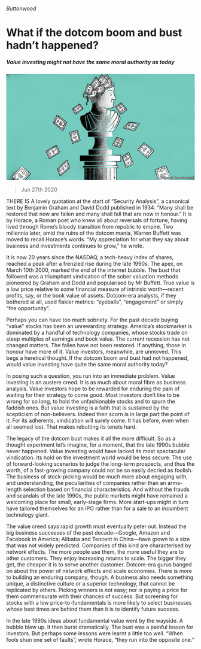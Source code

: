###### Buttonwood

# What if the dotcom boom and bust hadn’t happened? 

##### Value investing might not have the same moral authority as today 

![image](images/20200627_FND002_0.jpg) 

> Jun 27th 2020 

THERE IS A lovely quotation at the start of “Security Analysis”, a canonical text by Benjamin Graham and David Dodd published in 1934. “Many shall be restored that now are fallen and many shall fall that are now in honour.” It is by Horace, a Roman poet who knew all about reversals of fortune, having lived through Rome’s bloody transition from republic to empire. Two millennia later, amid the ruins of the dotcom mania, Warren Buffett was moved to recall Horace’s words. “My appreciation for what they say about business and investments continues to grow,” he wrote.

It is now 20 years since the NASDAQ, a tech-heavy index of shares, reached a peak after a frenzied rise during the late 1990s. The apex, on March 10th 2000, marked the end of the internet bubble. The bust that followed was a triumphant vindication of the sober valuation methods pioneered by Graham and Dodd and popularised by Mr Buffett. True value is a low price relative to some financial measure of intrinsic worth—recent profits, say, or the book value of assets. Dotcom-era analysts, if they bothered at all, used flakier metrics: “eyeballs”, “engagement” or simply “the opportunity”.


Perhaps you can have too much sobriety. For the past decade buying “value” stocks has been an unrewarding strategy. America’s stockmarket is dominated by a handful of technology companies, whose stocks trade on steep multiples of earnings and book value. The current recession has not changed matters. The fallen have not been restored. If anything, those in honour have more of it. Value investors, meanwhile, are unmoved. This begs a heretical thought. If the dotcom boom and bust had not happened, would value investing have quite the same moral authority today?

In posing such a question, you run into an immediate problem. Value investing is an austere creed. It is as much about moral fibre as business analysis. Value investors hope to be rewarded for enduring the pain of waiting for their strategy to come good. Most investors don’t like to be wrong for so long, to hold the unfashionable stocks and to spurn the faddish ones. But value investing is a faith that is sustained by the scepticism of non-believers. Indeed their scorn is in large part the point of it. For its adherents, vindication will surely come. It has before, even when all seemed lost. That makes rebutting its tenets hard.

The legacy of the dotcom bust makes it all the more difficult. So as a thought experiment let’s imagine, for a moment, that the late 1990s bubble never happened. Value investing would have lacked its most spectacular vindication. Its hold on the investment world would be less secure. The use of forward-looking scenarios to judge the long-term prospects, and thus the worth, of a fast-growing company could not be so easily decried as foolish. The business of stock-picking would be much more about engaging with, and understanding, the peculiarities of companies rather than an arms-length selection based on financial characteristics. And without the frauds and scandals of the late 1990s, the public markets might have remained a welcoming place for small, early-stage firms. More start-ups might in turn have tailored themselves for an IPO rather than for a sale to an incumbent technology giant.

The value creed says rapid growth must eventually peter out. Instead the big business successes of the past decade—Google, Amazon and Facebook in America; Alibaba and Tencent in China—have grown to a size that was not widely predicted. Companies of this kind are characterised by network effects. The more people use them, the more useful they are to other customers. They enjoy increasing returns to scale. The bigger they get, the cheaper it is to serve another customer. Dotcom-era gurus banged on about the power of network effects and scale economies. There is more to building an enduring company, though. A business also needs something unique, a distinctive culture or a superior technology, that cannot be replicated by others. Picking winners is not easy; nor is paying a price for them commensurate with their chances of success. But screening for stocks with a low price-to-fundamentals is more likely to select businesses whose best times are behind them than it is to identify future success.

In the late 1990s ideas about fundamental value went by the wayside. A bubble blew up. It then burst dramatically. The bust was a painful lesson for investors. But perhaps some lessons were learnt a little too well. “When fools shun one set of faults”, wrote Horace, “they run into the opposite one.”

